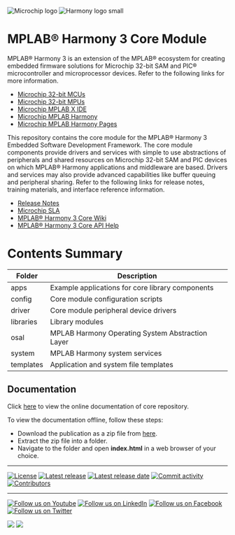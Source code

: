 ![Microchip logo](https://raw.githubusercontent.com/wiki/Microchip-MPLAB-Harmony/Microchip-MPLAB-Harmony.github.io/images/microchip_logo.png)
![Harmony logo small](https://raw.githubusercontent.com/wiki/Microchip-MPLAB-Harmony/Microchip-MPLAB-Harmony.github.io/images/microchip_mplab_harmony_logo_small.png)

# MPLAB® Harmony 3 Core Module

MPLAB® Harmony 3 is an extension of the MPLAB® ecosystem for creating
embedded firmware solutions for Microchip 32-bit SAM and PIC® microcontroller
and microprocessor devices. Refer to the following links for more information.

- [Microchip 32-bit MCUs](https://www.microchip.com/design-centers/32-bit)
- [Microchip 32-bit MPUs](https://www.microchip.com/design-centers/32-bit-mpus)
- [Microchip MPLAB X IDE](https://www.microchip.com/mplab/mplab-x-ide)
- [Microchip MPLAB Harmony](https://www.microchip.com/mplab/mplab-harmony)
- [Microchip MPLAB Harmony Pages](https://microchip-mplab-harmony.github.io/)

This repository contains the core module for the MPLAB® Harmony 3 Embedded
Software Development Framework. The core module components provide drivers
and services with simple to use abstractions of peripherals and shared
resources on Microchip 32-bit SAM and PIC devices on which MPLAB® Harmony
applications and middleware are based. Drivers and services may also provide
advanced capabilities like buffer queuing and peripheral sharing. Refer to
the following links for release notes, training materials, and interface
reference information.

- [Release Notes](./release_notes.md)
- [Microchip SLA](Microchip_SLA001.md)
- [MPLAB® Harmony 3 Core Wiki](https://github.com/Microchip-MPLAB-Harmony/core/wiki)
- [MPLAB® Harmony 3 Core API Help](https://microchip-mplab-harmony.github.io/core)

# Contents Summary

| Folder    | Description                                                |
|-----------|------------------------------------------------------------|
| apps      | Example applications for core library components           |
| config    | Core module configuration scripts                          |
| driver    | Core module peripheral device drivers                      |
| libraries | Library modules                                            |
| osal      | MPLAB Harmony Operating System Abstraction Layer           |
| system    | MPLAB Harmony system services                              |
| templates | Application and system file templates                      |

## Documentation

Click [here](https://onlinedocs.microchip.com/v2/keyword-lookup?keyword=MH3_CORE&redirect=true) to view the online documentation of core repository.

To view the documentation offline, follow these steps:
 - Download the publication as a zip file from [here](https://onlinedocs.microchip.com/download/GUID-EDFB1AB8-CD6B-446F-8E25-F2167287A1AF?type=webhelp).
 - Extract the zip file into a folder.
 - Navigate to the folder and open **index.html** in a web browser of your choice.

____

[![License](https://img.shields.io/badge/license-Harmony%20license-orange.svg)](https://github.com/Microchip-MPLAB-Harmony/core/blob/master/mplab_harmony_license.md)
[![Latest release](https://img.shields.io/github/release/Microchip-MPLAB-Harmony/core.svg)](https://github.com/Microchip-MPLAB-Harmony/core/releases/latest)
[![Latest release date](https://img.shields.io/github/release-date/Microchip-MPLAB-Harmony/core.svg)](https://github.com/Microchip-MPLAB-Harmony/core/releases/latest)
[![Commit activity](https://img.shields.io/github/commit-activity/y/Microchip-MPLAB-Harmony/core.svg)](https://github.com/Microchip-MPLAB-Harmony/core/graphs/commit-activity)
[![Contributors](https://img.shields.io/github/contributors-anon/Microchip-MPLAB-Harmony/core.svg)]()

____

[![Follow us on Youtube](https://img.shields.io/badge/Youtube-Follow%20us%20on%20Youtube-red.svg)](https://www.youtube.com/user/MicrochipTechnology)
[![Follow us on LinkedIn](https://img.shields.io/badge/LinkedIn-Follow%20us%20on%20LinkedIn-blue.svg)](https://www.linkedin.com/company/microchip-technology)
[![Follow us on Facebook](https://img.shields.io/badge/Facebook-Follow%20us%20on%20Facebook-blue.svg)](https://www.facebook.com/microchiptechnology/)
[![Follow us on Twitter](https://img.shields.io/twitter/follow/MicrochipTech.svg?style=social)](https://twitter.com/MicrochipTech)

[![](https://img.shields.io/github/stars/Microchip-MPLAB-Harmony/core.svg?style=social)]()
[![](https://img.shields.io/github/watchers/Microchip-MPLAB-Harmony/core.svg?style=social)]()


